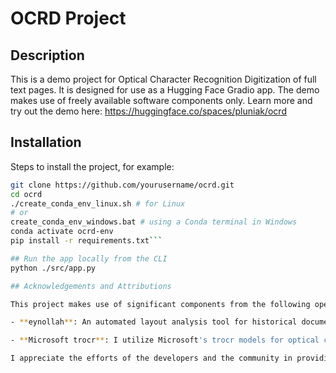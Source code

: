 # OCRD Project

## Description
This is a demo project for Optical Character Recognition Digitization of full text pages. It is designed for use as a Hugging Face Gradio app. The demo makes use of freely available software components only. Learn more and try out the demo here: https://huggingface.co/spaces/pluniak/ocrd

## Installation
Steps to install the project, for example:
```bash
git clone https://github.com/yourusername/ocrd.git
cd ocrd
./create_conda_env_linux.sh # for Linux
# or
create_conda_env_windows.bat # using a Conda terminal in Windows
conda activate ocrd-env
pip install -r requirements.txt```

## Run the app locally from the CLI
python ./src/app.py

## Acknowledgements and Attributions

This project makes use of significant components from the following open-source projects:

- **eynollah**: An automated layout analysis tool for historical documents, developed as part of the QURATOR project. The eynollah tool is instrumental in facilitating the preprocessing of document images in this project. For more details on eynollah, visit their GitHub repository: [qurator-spk/eynollah](https://github.com/qurator-spk/eynollah). The tool is used under the Apache License 2.0.

- **Microsoft trocr**: I utilize Microsoft's trocr models for optical character recognition tasks. The trocr models are highly effective in recognizing text from a variety of document types. For more information on trocr and its usage, please see [Microsoft's trocr repository](https://github.com/microsoft/unilm) under the MIT License.

I appreciate the efforts of the developers and the community in providing these high-quality open-source resources.

